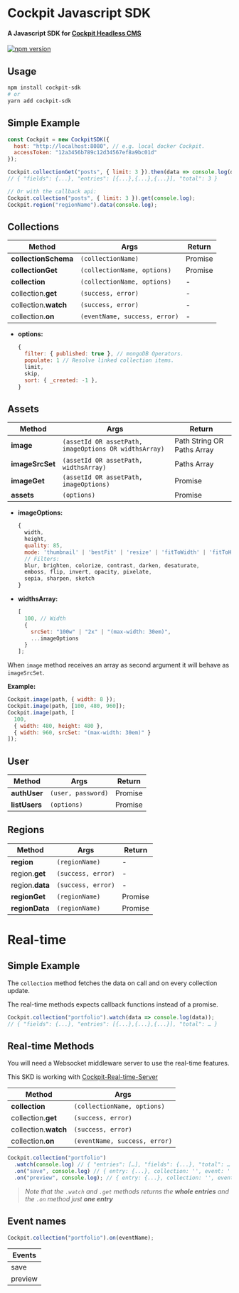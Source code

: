 # Cockpit Javascript SDK

#### A Javascript SDK for [Cockpit Headless CMS](https://github.com/agentejo/cockpit)

[![npm version](https://badge.fury.io/js/cockpit-sdk.svg?v2)](https://www.npmjs.com/package/cockpit-sdk)

## Usage

```sh
npm install cockpit-sdk
# or
yarn add cockpit-sdk
```

## Simple Example

```js
const Cockpit = new CockpitSDK({
  host: "http://localhost:8080", // e.g. local docker Cockpit.
  accessToken: "12a3456b789c12d34567ef8a9bc01d"
});

Cockpit.collectionGet("posts", { limit: 3 }).then(data => console.log(data));
// { "fields": {...}, "entries": [{...},{...},{...}], "total": 3 }

// Or with the callback api:
Cockpit.collection("posts", { limit: 3 }).get(console.log);
Cockpit.region("regionName").data(console.log);
```

## Collections

| Method               | Args                          | Return  |
| -------------------- | ----------------------------- | ------- |
| **collectionSchema** | `(collectionName)`            | Promise |
| **collectionGet**    | `(collectionName, options)`   | Promise |
| **collection**       | `(collectionName, options)`   | -       |
| collection.**get**   | `(success, error)`            | -       |
| collection.**watch** | `(success, error)`            | -       |
| collection.**on**    | `(eventName, success, error)` | -       |

* **options:**

  ```js
  {
    filter: { published: true }, // mongoDB Operators.
    populate: 1 // Resolve linked collection items.
    limit,
    skip,
    sort: { _created: -1 },
  }
  ```

## Assets

| Method          | Args                                                  | Return                     |
| --------------- | ----------------------------------------------------- | -------------------------- |
| **image**       | `(assetId OR assetPath, imageOptions OR widthsArray)` | Path String OR Paths Array |
| **imageSrcSet** | `(assetId OR assetPath, widthsArray)`                 | Paths Array                |
| **imageGet**    | `(assetId OR assetPath, imageOptions)`                | Promise                    |
| **assets**      | `(options)`                                           | Promise                    |

* **imageOptions:**
  ```js
  {
    width,
    height,
    quality: 85,
    mode: 'thumbnail' | 'bestFit' | 'resize' | 'fitToWidth' | 'fitToHeight',
    // Filters:
    blur, brighten, colorize, contrast, darken, desaturate,
    emboss, flip, invert, opacity, pixelate,
    sepia, sharpen, sketch
  }
  ```
* **widthsArray:**
  ```js
  [
    100, // Width
    {
      srcSet: "100w" | "2x" | "(max-width: 30em)",
      ...imageOptions
    }
  ];
  ```

When `image` method receives an array as second argument it will behave as `imageSrcSet`.

**Example:**

```js
Cockpit.image(path, { width: 8 });
Cockpit.image(path, [100, 480, 960]);
Cockpit.image(path, [
  100,
  { width: 480, height: 480 },
  { width: 960, srcSet: "(max-width: 30em)" }
]);
```

## User

| Method        | Args               | Return  |
| ------------- | ------------------ | ------- |
| **authUser**  | `(user, password)` | Promise |
| **listUsers** | `(options)`        | Promise |

## Regions

| Method          | Args               | Return  |
| --------------- | ------------------ | ------- |
| **region**      | `(regionName)`     | -       |
| region.**get**  | `(success, error)` | -       |
| region.**data** | `(success, error)` | -       |
| **regionGet**   | `(regionName)`     | Promise |
| **regionData**  | `(regionName)`     | Promise |

# Real-time

## Simple Example

The `collection` method fetches the data on call and on every collection update.

The real-time methods expects callback functions instead of a promise.

```js
Cockpit.collection("portfolio").watch(data => console.log(data));
// { "fields": {...}, "entries": [{...},{...},{...}], "total": … }
```

## Real-time Methods

You will need a Websocket middleware server to use the real-time features.

This SKD is working with [Cockpit-Real-time-Server](https://github.com/brunnolou/Cockpit-Real-time-Server)

| Method               | Args                          |
| -------------------- | ----------------------------- |
| **collection**       | `(collectionName, options)`   |
| collection.**get**   | `(success, error)`            |
| collection.**watch** | `(success, error)`            |
| collection.**on**    | `(eventName, success, error)` |

```js
Cockpit.collection("portfolio")
  .watch(console.log) // { "entries": […], "fields": {...}, "total": … }
  .on("save", console.log) // { entry: {...}, collection: '', event: '' }
  .on("preview", console.log); // { entry: {...}, collection: '', event: '' }
```

> _Note that the `.watch` and `.get` methods returns the **whole entries** and the `.on` method just **one entry**_

## Event names

```js
Cockpit.collection("portfolio").on(eventName);
```

| Events  |
| ------- |
| save    |
| preview |
